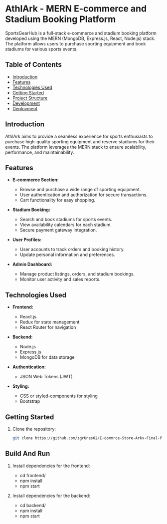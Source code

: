 # AthlArk - MERN E-commerce and Stadium Booking Platform
SportsGearHub is a full-stack e-commerce and stadium booking platform developed using the MERN (MongoDB, Express.js, React, Node.js) stack. The platform allows users to purchase sporting equipment and book stadiums for various sports events.

## Table of Contents

- [Introduction](#introduction)
- [Features](#features)
- [Technologies Used](#technologies-used)
- [Getting Started](#getting-started)
- [Project Structure](#project-structure)
- [Development](#development)
- [Deployment](#deployment)

## Introduction

AthlArk aims to provide a seamless experience for sports enthusiasts to purchase high-quality sporting equipment and reserve stadiums for their events. The platform leverages the MERN stack to ensure scalability, performance, and maintainability.

## Features

- **E-commerce Section:**
  - Browse and purchase a wide range of sporting equipment.
  - User authentication and authorization for secure transactions.
  - Cart functionality for easy shopping.

- **Stadium Booking:**
  - Search and book stadiums for sports events.
  - View availability calendars for each stadium.
  - Secure payment gateway integration.

- **User Profiles:**
  - User accounts to track orders and booking history.
  - Update personal information and preferences.

- **Admin Dashboard:**
  - Manage product listings, orders, and stadium bookings.
  - Monitor user activity and sales reports.

## Technologies Used

- **Frontend:**
  - React.js
  - Redux for state management
  - React Router for navigation

- **Backend:**
  - Node.js
  - Express.js
  - MongoDB for data storage

- **Authentication:**
  - JSON Web Tokens (JWT)

- **Styling:**
  - CSS or styled-components for styling
  - Bootstrap

## Getting Started

1. Clone the repository:

   ```bash
   git clone https://github.com/zgrUnes02/E-commrce-Store-Arkx-Final-Project

## Build And Run

1. Install dependencies for the frontend:
   - cd frontend/
   - npm install
   - npm start

2. Install dependencies for the backend:
   - cd backend/
   - npm install
   - npm start
